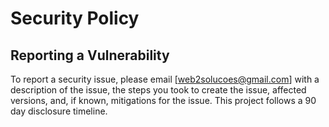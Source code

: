 # Security Policy

## Reporting a Vulnerability

To report a security issue, please email [web2solucoes@gmail.com] with a description of the issue, the steps you took to create the issue, 
affected versions, and, if known, mitigations for the issue. This project follows a 90 day disclosure timeline.


